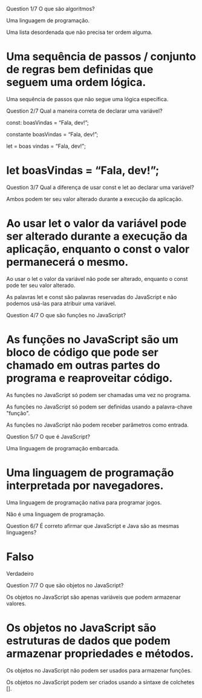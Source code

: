 Question 1/7
O que são algoritmos?

Uma linguagem de programação.

Uma lista desordenada que não precisa ter ordem alguma.

# Uma sequência de passos / conjunto de regras bem definidas que seguem uma ordem lógica.

Uma sequência de passos que não segue uma lógica específica.

Question 2/7
Qual a maneira correta de declarar uma variável?

const: boasVindas = “Fala, dev!”;

constante boasVindas = “Fala, dev!”;

let = boas vindas = “Fala, dev!";

# let boasVindas = “Fala, dev!”;

Question 3/7
Qual a diferença de usar const e let ao declarar uma variável?

Ambos podem ter seu valor alterado durante a execução da aplicação.

# Ao usar let o valor da variável pode ser alterado durante a execução da aplicação, enquanto o const o valor permanecerá o mesmo.

Ao usar o let o valor da variável não pode ser alterado, enquanto o const pode ter seu valor alterado.

As palavras let e const são palavras reservadas do JavaScript e não podemos usá-las para atribuir uma variável.

Question 4/7
O que são funções no JavaScript?

# As funções no JavaScript são um bloco de código que pode ser chamado em outras partes do programa e reaproveitar código.

As funções no JavaScript só podem ser chamadas uma vez no programa.

As funções no JavaScript só podem ser definidas usando a palavra-chave "função".

As funções no JavaScript não podem receber parâmetros como entrada.

Question 5/7
O que é JavaScript?

Uma linguagem de programação embarcada.

# Uma linguagem de programação interpretada por navegadores.

Uma linguagem de programação nativa para programar jogos.

Não é uma linguagem de programação.

Question 6/7
É correto afirmar que JavaScript e Java são as mesmas linguagens?

# Falso

Verdadeiro

Question 7/7
O que são objetos no JavaScript?

Os objetos no JavaScript são apenas variáveis que podem armazenar valores.

# Os objetos no JavaScript são estruturas de dados que podem armazenar propriedades e métodos.

Os objetos no JavaScript não podem ser usados para armazenar funções.

Os objetos no JavaScript podem ser criados usando a sintaxe de colchetes [].
